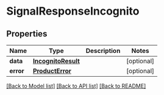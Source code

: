 # SignalResponseIncognito

## Properties
Name | Type | Description | Notes
------------ | ------------- | ------------- | -------------
**data** | [**IncognitoResult**](IncognitoResult.md) |  | [optional] 
**error** | [**ProductError**](ProductError.md) |  | [optional] 

[[Back to Model list]](../README.md#documentation-for-models) [[Back to API list]](../README.md#documentation-for-api-endpoints) [[Back to README]](../README.md)

